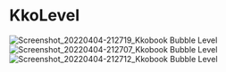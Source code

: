 # KkoLevel

![Screenshot_20220404-212719_Kkobook Bubble Level](https://user-images.githubusercontent.com/52685277/161543623-529edf98-98f7-4c6d-a2ed-65e52deece56.jpg)
![Screenshot_20220404-212707_Kkobook Bubble Level](https://user-images.githubusercontent.com/52685277/161543597-98cd6d1a-3e3e-495a-9dca-4ec34ed6a66f.jpg)
![Screenshot_20220404-212712_Kkobook Bubble Level](https://user-images.githubusercontent.com/52685277/161543620-a94c29c4-c65c-4e47-966b-53f474f3cebd.jpg)
